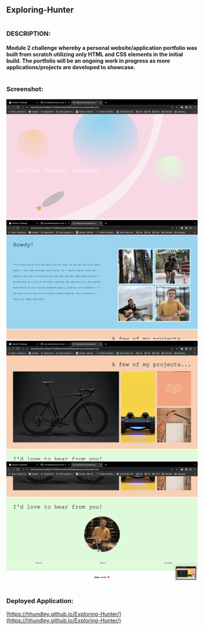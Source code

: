 ## Exploring-Hunter
#
### DESCRIPTION:
####   Module 2 challenge whereby a personal website/application portfolio was built from scratch utilizing only HTML and CSS elements in the initial build. The portfolio will be an ongoing work in progress as more applications/projects are developed to showcase.
#
### Screenshot:
![screenshot](/assets/images/Screen%20Shot%202022-07-04%20at%209.44.16%20PM.png "1")
![screenshot](/assets/images/Screen%20Shot%202022-07-04%20at%209.44.27%20PM.png "2")
![screenshot](/assets/images/Screen%20Shot%202022-07-04%20at%209.44.45%20PM.png "3")
![screenshot](/assets/images/Screen%20Shot%202022-07-04%20at%209.44.50%20PM.png "4")
#
### Deployed Application:
[https://hhundley.github.io/Exploring-Hunter/](https://hhundley.github.io/Exploring-Hunter/)
